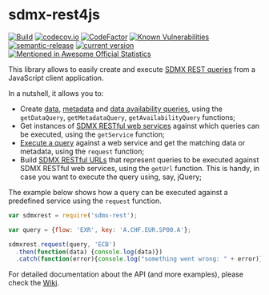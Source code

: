 # sdmx-rest4js

[![Build](https://github.com/sosna/sdmx-rest4js/workflows/Build/badge.svg)](https://github.com/sosna/sdmx-rest4js/actions)
[![codecov.io](https://codecov.io/github/sosna/sdmx-rest4js/coverage.svg?branch=master)](https://codecov.io/github/sosna/sdmx-rest4js?branch=master)
[![CodeFactor](https://www.codefactor.io/repository/github/sosna/sdmx-rest4js/badge)](https://www.codefactor.io/repository/github/sosna/sdmx-rest4js)
[![Known Vulnerabilities](https://snyk.io/test/github/sosna/sdmx-rest4js/badge.svg?targetFile=package.json)](https://snyk.io/test/github/sosna/sdmx-rest4js?targetFile=package.json)
[![semantic-release](https://img.shields.io/badge/%20%20%F0%9F%93%A6%F0%9F%9A%80-semantic--release-e10079.svg)](https://github.com/semantic-release/semantic-release)
[![current version](https://img.shields.io/npm/v/sdmx-rest.svg)](https://www.npmjs.com/package/sdmx-rest)
[![Mentioned in Awesome Official Statistics ](https://awesome.re/mentioned-badge.svg)](http://www.awesomeofficialstatistics.org)


This library allows to easily create and execute [SDMX REST queries](https://github.com/sdmx-twg/sdmx-rest) from a JavaScript client application.

In a nutshell, it allows you to:
- Create [data](https://github.com/sosna/sdmx-rest4js/wiki/Data-queries), [metadata](https://github.com/sosna/sdmx-rest4js/wiki/Metadata-queries) and [data availability queries](https://github.com/sosna/sdmx-rest4js/wiki/Other-queries), using the `getDataQuery`, `getMetadataQuery`, `getAvailabilityQuery` functions;
- Get instances of [SDMX RESTful web services](https://github.com/sosna/sdmx-rest4js/wiki/Services) against which queries can be executed, using the `getService` function;
- [Execute a query](https://github.com/sosna/sdmx-rest4js/wiki/Running-queries) against a web service and get the matching data or metadata, using the `request` function;
- Build [SDMX RESTful URLs](https://github.com/sosna/sdmx-rest4js/wiki/URLs) that represent queries to be executed against SDMX RESTful web services, using the `getUrl` function. This is handy, in case you want to execute the query using, say, jQuery;

The example below shows how a query can be executed against a predefined service using the `request` function.

```JavaScript
var sdmxrest = require('sdmx-rest');

var query = {flow: 'EXR', key: 'A.CHF.EUR.SP00.A'};

sdmxrest.request(query, 'ECB')
  .then(function(data) {console.log(data)})
  .catch(function(error){console.log("something went wrong: " + error)});
```

For detailed documentation about the API (and more examples), please check the [Wiki](https://github.com/sosna/sdmx-rest4js/wiki).

